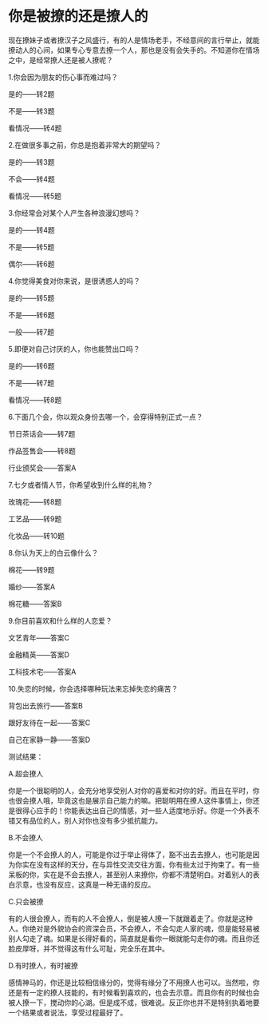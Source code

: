 # 你是被撩的还是撩人的

现在撩妹子或者撩汉子之风盛行，有的人是情场老手，不经意间的言行举止，就能撩动人的心间，如果专心专意去撩一个人，那也是没有会失手的。不知道你在情场之中，是经常撩人还是被人撩呢？ 

1.你会因为朋友的伤心事而难过吗？ 

是的——转2题 

不是——转3题 

看情况——转4题 

2.在做很多事之前，你总是抱着非常大的期望吗？ 

是的——转3题 

不会——转4题 

看情况——转5题 

3.你经常会对某个人产生各种浪漫幻想吗？ 

是的——转4题 

不是——转5题 

偶尔——转6题 

4.你觉得美食对你来说，是很诱惑人的吗？ 

是的——转5题 

不是——转6题 

一般——转7题 

5.即便对自己讨厌的人，你也能赞出口吗？ 

是的——转6题 

不是——转7题 

看情况——转8题 

6.下面几个会，你以观众身份去哪一个，会穿得特别正式一点？ 

节日茶话会——转7题 

作品签售会——转8题 

行业颁奖会——答案A 

7.七夕或者情人节，你希望收到什么样的礼物？ 

玫瑰花——转8题 

工艺品——转9题 

化妆品——转10题 

8.你认为天上的白云像什么？ 

棉花——转9题 

婚纱——答案A 

棉花糖——答案B 

9.你目前喜欢和什么样的人恋爱？ 

文艺青年——答案C 

金融精英——答案D 

工科技术宅——答案A 

10.失恋的时候，你会选择哪种玩法来忘掉失恋的痛苦？ 

背包出去旅行——答案B 

跟好友待在一起——答案C 

自己在家静一静——答案D 

测试结果： 

A.超会撩人 

你是一个很聪明的人，会充分地享受别人对你的喜爱和对你的好。而且在平时，你也很会撩人哦，毕竟这也是展示自己能力的嘛。把聪明用在撩人这件事情上，你还是很得心应手的！你能表达出自己的情感，对一些人适度地示好。你是一个外表不错又有品位的人，别人对你也没有多少抵抗能力。 

B.不会撩人 

你是一个不会撩人的人，可能是你过于举止得体了，豁不出去去撩人，也可能是因为你实在没有这样的天分，在与异性交流交往方面，你有些太过于拘束了。有一些呆板的你，实在是不会去撩人，甚至别人来撩你，你都不清楚明白。对着别人的表白示意，也没有反应，这真是一种无语的反应。 

C.只会被撩 

有的人很会撩人，而有的人不会撩人，倒是被人撩一下就跟着走了。你就是这种人。你绝对是外貌协会的资深会员，不会撩人，不会勾走人家的魂，但是能轻易被别人勾走了魂。如果是长得好看的，简直就是看你一眼就能勾走你的魂。而且你还脸皮厚呀，并不觉得这有什么可耻，完全乐在其中。 

D.有时撩人，有时被撩 

感情神马的，你还是比较相信缘分的，觉得有缘分了不用撩人也可以。当然啦，你还是有一定的撩人技能的，有时候看到喜欢的，也会去示意。而且你有的时候也会被人撩一下，搅动你的心湖。但是成不成，很难说。反正你也并不是特别执着地要一个结果或者说法，享受过程最好了。